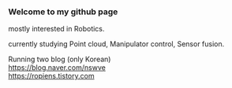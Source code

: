 ### Welcome to my github page
 
mostly interested in Robotics.

currently studying Point cloud, Manipulator control, Sensor fusion.

Running two blog (only Korean)  
https://blog.naver.com/nswve  
https://ropiens.tistory.com  
<!--
**benthebear93/benthebear93** is a ✨ _special_ ✨ repository because its `README.md` (this file) appears on your GitHub profile.

Here are some ideas to get you started:

- 🔭 I’m currently working on ...
- 🌱 I’m currently learning ...
- 👯 I’m looking to collaborate on ...
- 🤔 I’m looking for help with ...
- 💬 Ask me about ...
- 📫 How to reach me: ...
- 😄 Pronouns: ...
- ⚡ Fun fact: ...
-->

